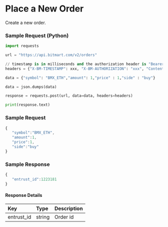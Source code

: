 # Place a New Order

Create a new order.

### Sample Request \(Python\)

```py
import requests

url = "https://api.bitmart.com/v2/orders"

// timestamp is in milliseconds and the authorization header is "Bearer " + token
headers = {"X-BM-TIMESTAMP": xxx, "X-BM-AUTHORIZATION": "xxx", "Content-Type": "application/json"}

data = {"symbol": "BMX_ETH","amount": 1,"price" : 1,"side" : "buy"}

data = json.dumps(data)

response = requests.post(url, data=data, headers=headers)

print(response.text)
```

### Sample Request

```js
{
   "symbol":"BMX_ETH",
   "amount":1,
   "price":1,
   "side":"buy"
}
```

### Sample Response
```js
{
   "entrust_id":1223181
}
```

#### Response Details

| Key | Type | Description |
| :--- | :--- | :--- |
| entrust_id | string | Order id |





